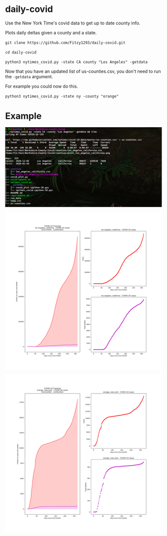 # daily-covid

Use the New York Time's covid data to get up to date county info.

Plots daily deltas given a county and a state.

`git clone https://github.com/Fitzy1293/daily-covid.git`

`cd daily-covid`

`python3 nytimes_covid.py -state CA county "Los Angeles" -getdata`

Now that you have an updated list of us-counties.csv, you don't need to run the `-getdata` argument.

For example you could now do this.

`python3 nytimes_covid.py -state ny -county "orange"`

# Example

![image](example.png)

![image](plots_los_angeles_california.png)

![image](plots_orange_new_york.png)
